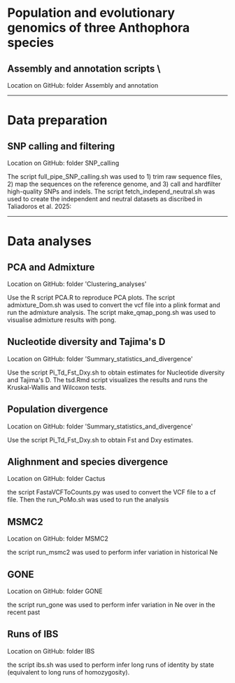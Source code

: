 # Population and evolutionary genomics of three Anthophora species



## Assembly and annotation scripts \

Location on GitHub: folder Assembly and annotation

-----------------------------------------------------------------------------------------------------------------------------------------
# Data preparation

## SNP calling and filtering

Location on GitHub: folder SNP_calling

The script full_pipe_SNP_calling.sh was used to 1) trim raw sequence files, 2) map the sequences on the reference genome, and 3) call and hardfilter high-quality SNPs and indels.
The script fetch_independ_neutral.sh was used to create the independent and neutral datasets as discribed in Taliadoros et al. 2025:


----------------------------------------------------------------------------------------------------------------------------------------

# Data analyses

## PCA and Admixture
Location on GitHub: folder 'Clustering_analyses'

Use the R script PCA.R to reproduce PCA plots.
The script admixture_Dom.sh was used to convert the vcf file into a plink format and run the admixture analysis.
The script make_qmap_pong.sh was used to visualise admixture results with pong.


## Nucleotide diversity and Tajima's D
Location on GitHub: folder 'Summary_statistics_and_divergence'

Use the script Pi_Td_Fst_Dxy.sh to obtain estimates for Nucleotide diversity and Tajima's D. The tsd.Rmd script visualizes the results and runs the Kruskal-Wallis and Wilcoxon tests.


## Population divergence
Location on GitHub: folder 'Summary_statistics_and_divergence'

Use the script Pi_Td_Fst_Dxy.sh to obtain Fst and Dxy estimates.

## Alighnment and species divergence
Location on GitHub: folder Cactus

the script FastaVCFToCounts.py was used to convert the VCF file to a cf file. Then the run_PoMo.sh was used to run the analysis

## MSMC2
Location on GitHub: folder MSMC2

the script run_msmc2 was used to perform infer variation in historical Ne

## GONE
Location on GitHub: folder GONE

the script run_gone was used to perform infer variation in Ne over in the recent past

## Runs of IBS
Location on GitHub: folder IBS

the script ibs.sh was used to perform infer long runs of identity by state (equivalent to long runs of homozygosity).
